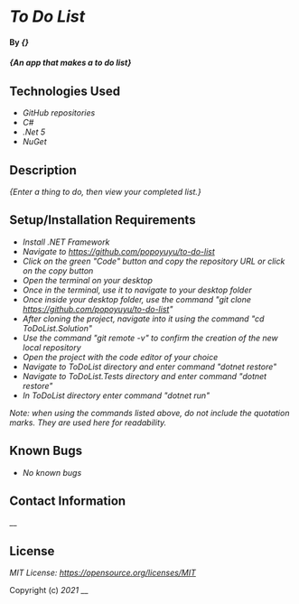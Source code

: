 # _To Do List_

#### By _**{}**_

#### _{An app that makes a to do list}_

## Technologies Used

* _GitHub repositories_
* _C#_
* _.Net 5_
* _NuGet_


## Description

_{Enter a thing to do, then view your completed list.}_

## Setup/Installation Requirements

* _Install .NET Framework_
* _Navigate to https://github.com/popoyuyu/to-do-list_
* _Click on the green "Code" button and copy the repository URL or click on the copy button_
* _Open the terminal on your desktop_
* _Once in the terminal, use it to navigate to your desktop folder_
* _Once inside your desktop folder, use the command "git clone https://github.com/popoyuyu/to-do-list"_
* _After cloning the project, navigate into it using the command "cd ToDoList.Solution"_
* _Use the command "git remote -v" to confirm the creation of the new local repository_
* _Open the project with the code editor of your choice_
* _Navigate to ToDoList directory and enter command "dotnet restore"_
* _Navigate to ToDoList.Tests directory and enter command "dotnet restore"_
* _In ToDoList directory enter command "dotnet run"_

_Note: when using the commands listed above, do not include the quotation marks. They are used here for readability._
## Known Bugs

* _No known bugs_

## Contact Information
__

## License
_MIT License: https://opensource.org/licenses/MIT_

Copyright (c) _2021_ __